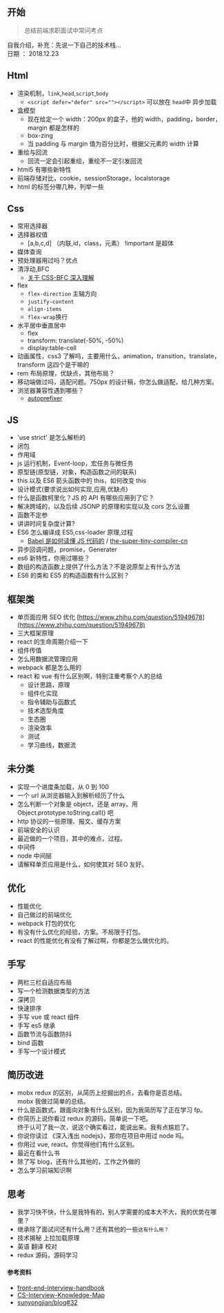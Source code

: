 ## 开始

> 总结前端求职面试中常问考点

自我介绍，补充：先说一下自己的技术栈...  
日期 ： 2018.12.23

## Html

- 渲染机制，`link`,`head`,`script`,`body`
  - `<script defer="defer" src=""></script>` 可以放在 `head`中 异步加载
- 盒模型
  - 现在给定一个 width：200px 的盒子，他的 width，padding，border，margin 都是怎样的
  - box-zing
  - 当 padding 与 margin 值为百分比时，根据父元素的 width 计算
- 重绘与回流
  - 回流一定会引起重绘，重绘不一定引发回流
- html5 有哪些新特性
- 前端存储对比，cookie，sessionStorage，localstorage
- html 的标签分哪几种，列举一些

## Css

- 常用选择器
- 选择器权值
  - \[a,b,c,d\] （内联,id，class，元素） !important 是超体
- 媒体查询
- 预处理器用过吗？优点
- 清浮动,BFC
  - [关于 CSS-BFC 深入理解](https://juejin.im/post/5909db2fda2f60005d2093db)
- flex
  - `flex-direction` 主轴方向
  - `justify-content`
  - `align-items`
  - `flex-wrap`换行
- 水平居中垂直居中
  - flex
  - transform: translate(-50%, -50%)
  - display:table-cell
- 动画属性，css3 了解吗，主要用什么，animation，transition，translate，transform 这四个是干嘛的
- rem 布局原理，优缺点，其他布局？
- 移动端做过吗，适配问题。750px 的设计稿，你怎么做适配，给几种方案。
- 浏览器兼容性遇到哪些？
  - [autoprefixer](https://github.com/postcss/autoprefixer)

## JS

- 'use strict' 是怎么解析的
- 闭包
- 作用域
- js 运行机制，Event-loop，宏任务与微任务
- 原型链(原型链，对象，构造函数之间的联系)
- this 以及 ES6 箭头函数中的 this，如何改变 this
- 设计模式(要求说出如何实现,应用,优缺点)
- 什么是函数柯里化？JS 的 API 有哪些应用到了它？
- 解决跨域的，以及后续 JSONP 的原理和实现以及 cors 怎么设置
- 函数不定参
- 讲讲时间复杂度计算?
- ES6 怎么编译成 ES5,css-loader 原理,过程
  - [Babel 是如何读懂 JS 代码的](https://zhuanlan.zhihu.com/p/27289600) / [the-super-tiny-compiler-cn](https://github.com/starkwang/the-super-tiny-compiler-cn/blob/master/super-tiny-compiler-chinese.js)
- 异步回调问题，promise，Generater
- es6 新特性，你用过哪些？
- 数组的构造函数上提供了什么方法？不是说原型上有什么方法
- ES6 的类和 ES5 的构造函数有什么区别？

## 框架类

- 单页面应用 SEO 优化 [https://www.zhihu.com/question/51949678](https://www.zhihu.com/question/51949678)
- 三大框架原理
- react 的生命周期介绍一下
- 组件传值
- 怎么用数据流管理应用
- webpack 都是怎么用的
- react 和 vue 有什么区别啊，特别注重考察个人的总结
  - 设计思路，原理
  - 组件化实现
  - 指令辅助与函数式
  - 技术选型角度
  - 生态圈
  - 渲染效率
  - 测试
  - 学习曲线，数据流

## 未分类

- 实现一个进度条加载，从 0 到 100
- 一个 url 从浏览器输入到解析经历了什么
- 怎么判断一个对象是 object，还是 array。用 Object.prototype.toString.call() 吧
- http 协议的一些原理、报文、缓存方案
- 前端安全的认识
- 最近做的一个项目，其中的难点，过程。
- 中间件
- node 中间层
- 请解释单页应用是什么，如何使其对 SEO 友好。

## 优化

- 性能优化
- 自己做过的前端优化
- webpack 打包的优化
- 有没有什么优化的经验，方案。不局限于打包。
- react 的性能优化有没有了解过啊，你都是怎么做优化的。

## 手写

- 两栏三栏自适应布局
- 写一个检测数据类型的方法
- 深拷贝
- 快速排序
- 手写 vue 或 react 组件
- 手写 es5 继承
- 函数节流与函数防抖
- bind 函数
- 手写一个设计模式

## 简历改进

- mobx redux 的区别，从简历上挖掘出的点，去看你是否总结。  
  mobx 我做过简单的总结。
- 什么是函数式，跟面向对象有什么区别，因为我简历写了正在学习 fp。
- 你简历上说你看过 redux 的源码，简单说一下吧。  
  终于认可了我一次，说这个确实看过，能说出来。我有点尴尬了。
- 你说你读过 《深入浅出 nodejs》，那你在项目中用过 node 吗。
- 你用过 vue, react。你觉得他们有什么区别。
- 最近在看什么书
- 除了写 blog，还有什么其他的，工作之外做的
- 怎么学习前端知识啊

## 思考

- 我学习快不快，什么是我特有的，别人学需要的成本大不大，我的优势在哪里？
- 继承除了面试问还有什么用？还有其他的一些`这有什么用？`
- 技术揭秘 上拉加载原理
- 英语 翻译 校对
- redux 源码，源码学习

#### 参考资料

- [front-end-interview-handbook](https://github.com/yangshun/front-end-interview-handbook/blob/master/Translations/Chinese/README.md)
- [CS-Interview-Knowledge-Map](https://github.com/InterviewMap/CS-Interview-Knowledge-Map)
- [sunyongjian/blog#32](https://github.com/sunyongjian/blog/issues/32)
